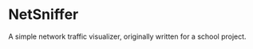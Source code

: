 NetSniffer
==========

A simple network traffic visualizer, originally written for a school project.
